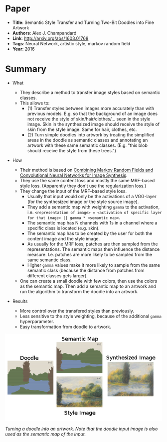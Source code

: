 # Paper

* **Title**: Semantic Style Transfer and Turning Two-Bit Doodles into Fine Artwork
* **Authors**: Alex J. Champandard
* **Link**: http://arxiv.org/abs/1603.01768
* **Tags**: Neural Network, artistic style, markov random field
* **Year**: 2016

# Summary

* What
  * They describe a method to transfer image styles based on semantic classes.
  * This allows to:
    * (1) Transfer styles between images more accurately than with previous models. E.g. so that the background of an image does not receive the style of skin/hair/clothes/... seen in the style image. Skin in the synthesized image should receive the style of skin from the style image. Same for hair, clothes, etc.
    * (2) Turn simple doodles into artwork by treating the simplified areas in the doodle as semantic classes and annotating an artwork with these same semantic classes. (E.g. "this blob should receive the style from these trees.")

* How
  * Their method is based on [Combining Markov Random Fields and Convolutional Neural Networks for Image Synthesis](Combining_MRFs_and_CNNs_for_Image_Synthesis.md).
  * They use the same content loss and mostly the same MRF-based style loss. (Apparently they don't use the regularization loss.)
  * They change the input of the MRF-based style loss.
    * Usually that input would only be the activations of a VGG-layer (for the synthesized image or the style source image).
    * They add a semantic map with weighting `gamma` to the activation, i.e. `<representation of image> = <activation of specific layer for that image> || gamma * <semantic map>`.
    * The semantic map has N channels with 1s in a channel where a specific class is located (e.g. skin).
    * The semantic map has to be created by the user for both the content image and the style image.
    * As usually for the MRF loss, patches are then sampled from the representations. The semantic maps then influence the distance measure. I.e. patches are more likely to be sampled from the same semantic class.
    * Higher `gamma` values make it more likely to sample from the same semantic class (because the distance from patches from different classes gets larger).
  * One can create a small doodle with few colors, then use the colors as the semantic map. Then add a semantic map to an artwork and run the algorithm to transform the doodle into an artwork. 

* Results
  * More control over the transfered styles than previously.
  * Less sensitive to the style weighting, because of the additional `gamma` hyperparameter.
  * Easy transformation from doodle to artwork.

![Example](images/Neural_Doodle__example.png?raw=true "Example")

*Turning a doodle into an artwork. Note that the doodle input image is also used as the semantic map of the input.*
